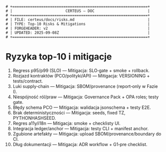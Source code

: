 ```
# +=============================================================+
# |                        CERTEUS — DOC                        |
# +=============================================================+
# | FILE: certeus/docs/risks.md                                 |
# | TYPE: Top‑10 Risks & Mitigations                            |
# | FORGEHEADER: v2                                             |
# | UPDATED: 2025-09-08Z                                        |
# +=============================================================+
```

# Ryzyka top‑10 i mitigacje

1. Regress p95/p99 (SLO) — Mitigacja: SLO‑gate + smoke + rollback.
2. Rozjazd kontraktów (PCO/polityki/API) — Mitigacja: VERSIONING + tests/contract.
3. Luki supply‑chain — Mitigacja: SBOM/provenance (report‑only w Fazie I).
4. Niespójność ról/praw — Mitigacja: Governance Pack + OPA roles; testy gate.
5. Błędy schema PCO — Mitigacja: walidacja jsonschema + testy E2E.
6. Brak deterministyczności — Mitigacja: seeds, fixed TZ, PYTHONHASHSEED.
7. Regres a11y/i18n — Mitigacja: smoke + checklisty UI.
8. Integracja ledger/anchor — Mitigacja: testy CLI + manifest anchor.
9. Zgubione artefakty — Mitigacja: upload SBOM/provenance/boundary do CI.
10. Dług dokumentacji — Mitigacja: ADR workflow + G1‑pre checklist.

